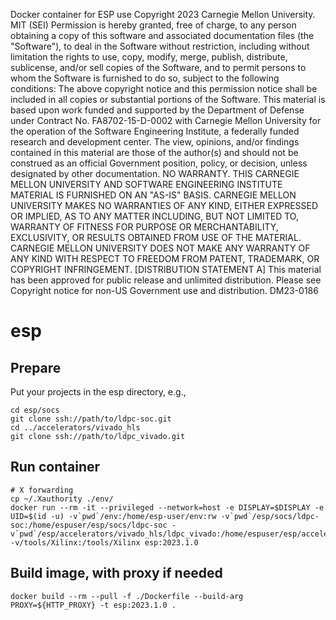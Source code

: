 Docker container for ESP use
Copyright 2023 Carnegie Mellon University.
MIT (SEI)
Permission is hereby granted, free of charge, to any person obtaining a
copy of this software and associated documentation files (the "Software"),
to deal in the Software without restriction, including without limitation
the rights to use, copy, modify, merge, publish, distribute, sublicense,
and/or sell copies of the Software, and to permit persons to whom the
Software is furnished to do so, subject to the following conditions:
The above copyright notice and this permission notice shall be included
in all copies or substantial portions of the Software.
This material is based upon work funded and supported by the Department of
Defense under Contract No. FA8702-15-D-0002 with Carnegie Mellon University
for the operation of the Software Engineering Institute, a federally funded
research and development center.
The view, opinions, and/or findings contained in this material are those of
the author(s) and should not be construed as an official Government position,
policy, or decision, unless designated by other documentation.
NO WARRANTY. THIS CARNEGIE MELLON UNIVERSITY AND SOFTWARE ENGINEERING
INSTITUTE MATERIAL IS FURNISHED ON AN "AS-IS" BASIS. CARNEGIE MELLON
UNIVERSITY MAKES NO WARRANTIES OF ANY KIND, EITHER EXPRESSED OR IMPLIED,
AS TO ANY MATTER INCLUDING, BUT NOT LIMITED TO, WARRANTY OF FITNESS FOR
PURPOSE OR MERCHANTABILITY, EXCLUSIVITY, OR RESULTS OBTAINED FROM USE OF THE
MATERIAL. CARNEGIE MELLON UNIVERSITY DOES NOT MAKE ANY WARRANTY OF ANY KIND
WITH RESPECT TO FREEDOM FROM PATENT, TRADEMARK, OR COPYRIGHT INFRINGEMENT.
[DISTRIBUTION STATEMENT A] This material has been approved for public release
and unlimited distribution.  Please see Copyright notice for non-US
Government use and distribution.
DM23-0186


# esp

## Prepare
Put your projects in the esp directory, e.g.,
```
cd esp/socs
git clone ssh://path/to/ldpc-soc.git
cd ../accelerators/vivado_hls
git clone ssh://path/to/ldpc_vivado.git
```

## Run container
```
# X forwarding
cp ~/.Xauthority ./env/
docker run --rm -it --privileged --network=host -e DISPLAY=$DISPLAY -e UID=$(id -u) -v`pwd`/env:/home/esp-user/env:rw -v`pwd`/esp/socs/ldpc-soc:/home/espuser/esp/socs/ldpc-soc -v`pwd`/esp/accelerators/vivado_hls/ldpc_vivado:/home/espuser/esp/accelerators/vivado_hls/ldpc_vivado -v/tools/Xilinx:/tools/Xilinx esp:2023.1.0
```

## Build image, with proxy if needed
```
docker build --rm --pull -f ./Dockerfile --build-arg PROXY=${HTTP_PROXY} -t esp:2023.1.0 .
```
